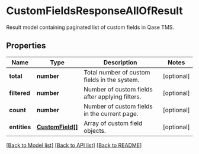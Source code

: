 # CustomFieldsResponseAllOfResult

Result model containing paginated list of custom fields in Qase TMS.

## Properties

Name | Type | Description | Notes
------------ | ------------- | ------------- | -------------
**total** | **number** | Total number of custom fields in the system. | [optional]
**filtered** | **number** | Number of custom fields after applying filters. | [optional]
**count** | **number** | Number of custom fields in the current page. | [optional]
**entities** | [**CustomField[]**](CustomField.md) | Array of custom field objects. | [optional]

[[Back to Model list]](../README.md#documentation-for-models) [[Back to API list]](../README.md#documentation-for-api-endpoints) [[Back to README]](../README.md)

